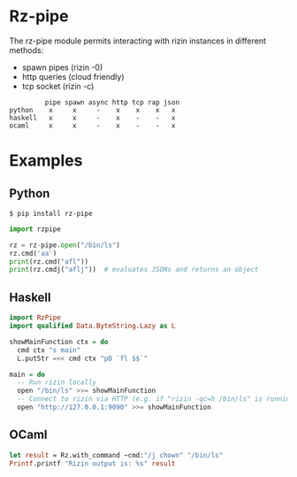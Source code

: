 # Rz-pipe

The rz-pipe module permits interacting with rizin instances in different methods:

* spawn pipes (rizin -0)
* http queries (cloud friendly)
* tcp socket (rizin -c)

```
         pipe spawn async http tcp rap json
python    x     x     -    x    x    x   x
haskell   x     x     -    x    -    -   x
ocaml     x     x     -    x    -    -   x
```

Examples
========

Python
------

```
$ pip install rz-pipe
```

```python
import rzpipe

rz = rz-pipe.open("/bin/ls")
rz.cmd('aa')
print(rz.cmd("afl"))
print(rz.cmdj("aflj"))  # evaluates JSONs and returns an object
```

Haskell
-------
```haskell
import RzPipe
import qualified Data.ByteString.Lazy as L

showMainFunction ctx = do
  cmd ctx "s main"
  L.putStr =<< cmd ctx "pD `fl $$`"

main = do
  -- Run rizin locally
  open "/bin/ls" >>= showMainFunction
  -- Connect to rizin via HTTP (e.g. if "rizin -qc=h /bin/ls" is running)
  open "http://127.0.0.1:9090" >>= showMainFunction
```

OCaml
-----
```ocaml
let result = Rz.with_command ~cmd:"/j chown" "/bin/ls"
Printf.printf "Rizin output is: %s" result
```

